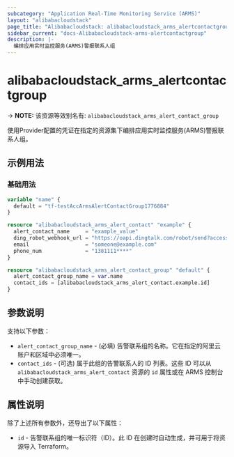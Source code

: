 ```yaml
---
subcategory: "Application Real-Time Monitoring Service (ARMS)"
layout: "alibabacloudstack"
page_title: "Alibabacloudstack: alibabacloudstack_arms_alertcontactgroup"
sidebar_current: "docs-Alibabacloudstack-arms-alertcontactgroup"
description: |- 
  编排应用实时监控服务(ARMS)警报联系人组
---
```


# alibabacloudstack_arms_alertcontactgroup
-> **NOTE:** 该资源等效别名有: `alibabacloudstack_arms_alert_contact_group`

使用Provider配置的凭证在指定的资源集下编排应用实时监控服务(ARMS)警报联系人组。

## 示例用法

### 基础用法

```terraform
variable "name" {
  default = "tf-testAccArmsAlertContactGroup1776884"
}

resource "alibabacloudstack_arms_alert_contact" "example" {
  alert_contact_name     = "example_value"
  ding_robot_webhook_url = "https://oapi.dingtalk.com/robot/send?access_token=91f2f6****"
  email                  = "someone@example.com"
  phone_num              = "1381111****"
}

resource "alibabacloudstack_arms_alert_contact_group" "default" {
  alert_contact_group_name = var.name
  contact_ids = [alibabacloudstack_arms_alert_contact.example.id]
}
```

## 参数说明

支持以下参数：

* `alert_contact_group_name` - (必填) 告警联系组的名称。它在指定的阿里云账户和区域中必须唯一。
* `contact_ids` - (可选) 属于此组的告警联系人的 ID 列表。这些 ID 可以从 `alibabacloudstack_arms_alert_contact` 资源的 `id` 属性或在 ARMS 控制台中手动创建获取。

## 属性说明

除了上述所有参数外，还导出了以下属性：

* `id` - 告警联系组的唯一标识符（ID）。此 ID 在创建时自动生成，并可用于将资源导入 Terraform。